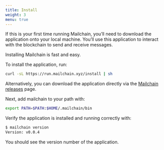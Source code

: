 ```yaml
---
title: Install
weight: 3
menu: true
---
```


If this is your first time running Mailchain, you’ll need to download the application onto your local machine. You’ll use this application to interact with the blockchain to send and receive messages.

Installing Mailchain is fast and easy.

To install the application, run:

```sh
curl -sL https://run.mailchain.xyz/install | sh
```

Alternatively, you can download the application directly via the [Mailchain releases](https://github.com/mailchain/mailchain/releases/latest) page.

Next, add mailchain to your path with:

```sh
export PATH=$PATH:$HOME/.mailchain/bin
```

Verify the application is installed and running correctly with:

```sh
$ mailchain version
Version: v0.0.4
```

You should see the version number of the application.